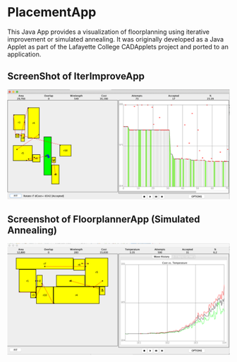 # PlacementApp
This Java App provides a visualization of floorplanning using iterative improvement or simulated annealing.
It was originally developed as a Java Applet as part of the Lafayette College CADApplets project and ported to an application.

## ScreenShot of IterImproveApp

![Iterative Improvement Screenshot](https://github.com/jnestor/PlacementApp/blob/master/PlacementApp_IterImprovement.png)

## Screenshot of FloorplannerApp (Simulated Annealing)

![Simulated Annealing Screenshot](https://github.com/jnestor/PlacementApp/blob/master/PlacementApp_SimulatedAnnealing.png)
